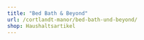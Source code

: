 ```yaml
---
title: "Bed Bath & Beyond"
url: /cortlandt-manor/bed-bath-und-beyond/
shop: Haushaltsartikel
---
```

